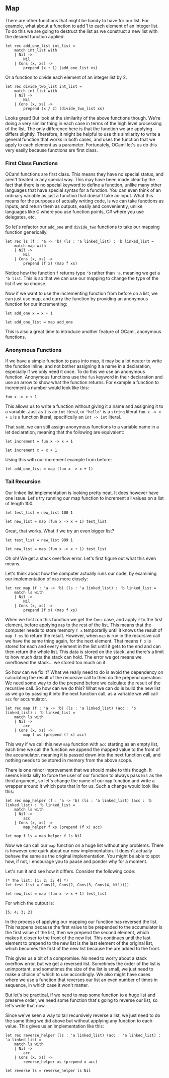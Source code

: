 ## Map

There are other functions that might be handy to have for our list. For example, what about a function to add 1 to each element of an integer list. To do this we are going to destruct the list as we construct a new list with the desired function applied.

```
let rec add_one_list int_list =
    match int_list with
    | Nil ->
        Nil
    | Cons (x, xs) ->
        prepend (x + 1) (add_one_list xs)
```

Or a function to divide each element of an integer list by 2.

```
let rec divide_two_list int_list =
    match int_list with
    | Nil ->
        Nil
    | Cons (x, xs) ->
        prepend (x / 2) (divide_two_list xs)
```

Looks great! But look at the similarity of the above functions though. We're doing a very similar thing in each case in terms of the high level processing of the list. The only difference here is that the function we are applying differs slightly. Therefore, it might be helpful to use this similarity to write a general function that works in both cases, and uses the function that we apply to each element as a parameter. Fortunately, OCaml let's us do this very easily because functions are first class.

### First Class Functions

OCaml functions are first class. This means they have no special status, and aren't treated in any special way. This may have been made clear by the fact that there is no special keyword to define a function, unlike many other languages that have special syntax for a function. You can even think of an ordinary variable as just a function that doesn't take an input. What this means for the purposes of actually writing code, is we can take functions as inputs, and return them as outputs, easily and conveniently, unlike languages like C where you use function points, C# where you use delegates, etc.

So let's refactor our `add_one` and `divide_two` functions to take our mapping function generically.

```
let rec ls (f : 'a -> 'b) (ls : 'a linked_list) : 'b linked_list =
    match map with
    | Nil ->
        Nil
    | Cons (x, xs) ->
        prepend (f x) (map f xs)
```

Notice how the function `f` returns type `'b` rather than `'a`, meaning we get a `'b list`. This is so that we can use our mapping to change the type of the list if we so choose.

Now if we want to use the incrementing function from before on a list, we can just use map, and curry the function by providing an anonymous function for our incrementing:

```
let add_one x = x + 1

let add_one_list = map add_one
```

This is also a great time to introduce another feature of OCaml, anonymous functions.

### Anonymous Functions

If we have a simple function to pass into map, it may be a lot neater to write the function inline, and not bother assigning it a name in a declaration, especially if we only need it once. To do this we use an anonymous function. Anonymous functions use the `fun` keyword in their declaration and use an arrow to show what the function returns. For example a function to increment a number would look like this:

```
fun x -> x + 1
```

This allows us to write a function without giving it a name and assigning it to a variable. Just as `1` is an `int` literal, or `"hello"` is a `string` literal `fun x -> x + 1` is a function literal, specifically an `int -> int` literal.

That said, we can still assign anonymous functions to a variable name in a let declaration, meaning that the following are equivalent:

```
let increment = fun x -> x + 1
```

```
let increment x = x + 1
```

Using this with our increment example from before:

```
let add_one_list = map (fun x -> x + 1)
```

### Tail Recursion

Our linked list implementation is looking pretty neat. It does however have one issue. Let's try running our map function to increment all values on a list of length 100:

```
let test_list = new_list 100 1

let new_list = map (fun x -> x + 1) test_list
```

Great, that works. What if we try an even bigger list?

```
let test_list = new_list 999 1

let new_list = map (fun x -> x + 1) test_list
```

Oh oh! We get a stack overflow error. Let's first figure out what this even means.

Let's think about how the computer actually runs our code, by examining our implementation of `map` more closely:

```
let rec map (f : 'a -> 'b) (ls : 'a linked_list) : 'b linked_list =
    match ls with
    | Nil ->
        Nil
    | Cons (x, xs) ->
        prepend (f x) (map f xs)
```

When we first run this function we get the `Cons` case, and apply `f` to the first element, before applying `map` to the rest of the list. This means that the computer needs to store memory `f x` temporarily until it knows the result of `map f xs` to return the result. However, when `map` is run in the recursive call we have the same thing again, for the next element. That means `f x` is stored for each and every element in the list until it gets to the end and can then return the whole list. This data is stored on the stack, and there's a limit to how much data the stack can hold. The error we got means we overflowed the stack... we stored too much on it.

So how can we fix it? What we really need to do is avoid the dependency on calculating the result of the recursive call to then do the prepend operation. We need some way to do the prepend before we calculate the result of the recursive call. So how can we do this? What we can do is build the new list as we go by passing it into the next function call, as a variable we will call `acc` for accumulator.

```
let rec map (f : 'a -> 'b) (ls : 'a linked_list) (acc : 'b linked_list) : 'b linked_list =
    match ls with
    | Nil ->
        acc
    | Cons (x, xs) ->
        map f xs (prepend (f x) acc)
```

This way if we call this new `map` function with `acc` starting as an empty list, each time we call the function we append the mapped value to the front of the accumulator, meaning it is passed down into the next function call, and nothing needs to be stored in memory from the above scope.

There is one minor improvement that we should make to this though. It seems kinda silly to force the user of our function to always pass `Nil` as the third argument, so let's change the name of our `map` function and write a wrapper around it which puts that in for us. Such a change would look like this:

```
let rec map_helper (f : 'a -> 'b) (ls : 'a linked_list) (acc : 'b linked_list) : 'b linked_list =
    match ls with
    | Nil ->
        acc
    | Cons (x, xs) ->
        map_helper f xs (prepend (f x) acc)

let map f ls = map_helper f ls Nil
```

Now we can call our `map` function on a huge list without any problems. There is however one quirk about our new implementation. It doesn't actually behave the same as the original implementation. You might be able to spot how, if not, I encourage you to pause and ponder why for a moment.

Let's run it and see how it differs. Consider the following code:

```
(* The list: [1; 2; 3; 4] *)
let test_list = Cons(1, Cons(2, Cons(3, Cons(4, Nil))))

let new_list = map (fun x -> x + 1) test_list
```

For which the output is:

```
[5; 4; 3; 2]
```

In the process of applying our mapping our function has reversed the list. This happens because the first value to be prepended to the accumulator is the first value of the list, then we prepend the second element, which makes it closer to the front of the new list. This continues until the last element to prepend to the new list is the last element of the original list, which becomes the first of the new list because the are added to the front.

This gives us a bit of a compromise. No need to worry about a stack overflow error, but we get a reversed list. Sometimes the order of the list is unimportant, and sometimes the size of the list is small, we just need to make a choice of which to use accordingly. We also might have cases where we use a function that reverses our list an even number of times in sequence, in which case it won't matter.

But let's be practical, if we need to map some function to a huge list and preserve order, we need some function that's going to reverse our list, so let's write that now.

Since we've seen a way to tail recursively reverse a list, we just need to do the same thing we did above but without applying any function to each value. This gives us an implementation like this:

```
let rec reverse_helper (ls : 'a linked_list) (acc : 'a linked_list) : 'a linked_list =
    match ls with
    | Nil ->
        acc
    | Cons (x, xs) ->
        reverse_helper xs (prepend x acc)

let reverse ls = reverse_helper ls Nil
```